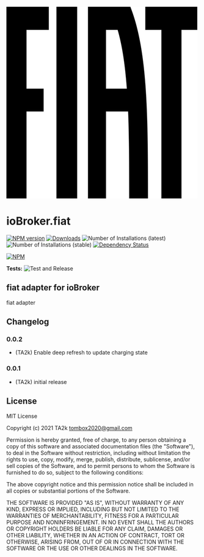 ![Logo](admin/fiat.png)
# ioBroker.fiat

[![NPM version](https://img.shields.io/npm/v/iobroker.fiat.svg)](https://www.npmjs.com/package/iobroker.fiat)
[![Downloads](https://img.shields.io/npm/dm/iobroker.fiat.svg)](https://www.npmjs.com/package/iobroker.fiat)
![Number of Installations (latest)](https://iobroker.live/badges/fiat-installed.svg)
![Number of Installations (stable)](https://iobroker.live/badges/fiat-stable.svg)
[![Dependency Status](https://img.shields.io/david/TA2k/iobroker.fiat.svg)](https://david-dm.org/TA2k/iobroker.fiat)

[![NPM](https://nodei.co/npm/iobroker.fiat.png?downloads=true)](https://nodei.co/npm/iobroker.fiat/)

**Tests:** ![Test and Release](https://github.com/TA2k/ioBroker.fiat/workflows/Test%20and%20Release/badge.svg)

## fiat adapter for ioBroker

fiat adapter

## Changelog

### 0.0.2
* (TA2k) Enable deep refresh to update charging state
### 0.0.1
* (TA2k) initial release

## License
MIT License

Copyright (c) 2021 TA2k <tombox2020@gmail.com>

Permission is hereby granted, free of charge, to any person obtaining a copy
of this software and associated documentation files (the "Software"), to deal
in the Software without restriction, including without limitation the rights
to use, copy, modify, merge, publish, distribute, sublicense, and/or sell
copies of the Software, and to permit persons to whom the Software is
furnished to do so, subject to the following conditions:

The above copyright notice and this permission notice shall be included in all
copies or substantial portions of the Software.

THE SOFTWARE IS PROVIDED "AS IS", WITHOUT WARRANTY OF ANY KIND, EXPRESS OR
IMPLIED, INCLUDING BUT NOT LIMITED TO THE WARRANTIES OF MERCHANTABILITY,
FITNESS FOR A PARTICULAR PURPOSE AND NONINFRINGEMENT. IN NO EVENT SHALL THE
AUTHORS OR COPYRIGHT HOLDERS BE LIABLE FOR ANY CLAIM, DAMAGES OR OTHER
LIABILITY, WHETHER IN AN ACTION OF CONTRACT, TORT OR OTHERWISE, ARISING FROM,
OUT OF OR IN CONNECTION WITH THE SOFTWARE OR THE USE OR OTHER DEALINGS IN THE
SOFTWARE.